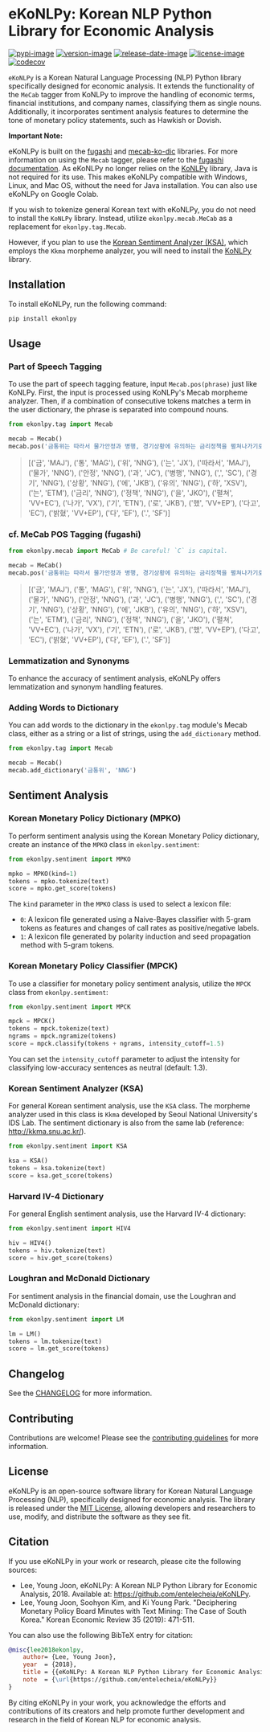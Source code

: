 # eKoNLPy: Korean NLP Python Library for Economic Analysis

[![pypi-image]][pypi-url]
[![version-image]][release-url]
[![release-date-image]][release-url]
[![license-image]][license-url]
[![codecov](https://codecov.io/gh/entelecheia/eKoNLPy/branch/master/graph/badge.svg)](https://codecov.io/gh/entelecheia/eKoNLPy)

<!-- Links: -->

[pypi-image]: https://badge.fury.io/py/ekonlpy.svg
[pypi-url]: https://badge.fury.io/py/ekonlpy
[license-image]: https://img.shields.io/github/license/entelecheia/eKoNLPy
[license-url]: https://github.com/entelecheia/eKoNLPy/blob/master/LICENSE
[version-image]: https://img.shields.io/github/v/release/entelecheia/eKoNLPy?sort=semver
[release-date-image]: https://img.shields.io/github/release-date/entelecheia/eKoNLPy
[release-url]: https://github.com/entelecheia/eKoNLPy/releases
[codecov-image]: https://codecov.io/gh/entelecheia/eKoNLPy/branch/master/graph/badge.svg?token=8I4ORHRREL
[codecov-url]: https://codecov.io/gh/entelecheia/eKoNLPy
[zeonodo-image]: https://zenodo.org/badge/DOI/10.5281/zenodo.6497226.svg
[zendo-url]: https://doi.org/10.5281/zenodo.6497226

[conventional-commits-image]: https://img.shields.io/badge/Conventional%20Commits-1.0.0-%23FE5196?logo=conventionalcommits&logoColor=white
[conventional commits]: https://conventionalcommits.org
[repo-url]: https://github.com/entelecheia/eKoNLPy
[pypi-url]: https://pypi.org/project/ekonlpy
[docs-url]: https://ekonlpy.entelecheia.ai
[changelog]: https://github.com/entelecheia/eKoNLPy/blob/master/CHANGELOG.md
[contributing guidelines]: https://github.com/entelecheia/eKoNLPy/blob/master/CONTRIBUTING.md

<!-- Links: -->

`eKoNLPy` is a Korean Natural Language Processing (NLP) Python library specifically designed for economic analysis. It extends the functionality of the `MeCab` tagger from KoNLPy to improve the handling of economic terms, financial institutions, and company names, classifying them as single nouns. Additionally, it incorporates sentiment analysis features to determine the tone of monetary policy statements, such as Hawkish or Dovish.

**Important Note:**

eKoNLPy is built on the [fugashi](https://github.com/polm/fugashi) and [mecab-ko-dic](https://github.com/LuminosoInsight/mecab-ko-dic) libraries. For more information on using the `Mecab` tagger, please refer to the [fugashi documentation](https://github.com/polm/fugashi). As eKoNLPy no longer relies on the [KoNLPy](https://konlpy.org) library, Java is not required for its use. This makes eKoNLPy compatible with Windows, Linux, and Mac OS, without the need for Java installation. You can also use eKoNLPy on Google Colab.

If you wish to tokenize general Korean text with eKoNLPy, you do not need to install the `KoNLPy` library. Instead, utilize `ekonlpy.mecab.MeCab` as a replacement for `ekonlpy.tag.Mecab`.

However, if you plan to use the [Korean Sentiment Analyzer (KSA)](#korean-sentiment-analyzer-ksa), which employs the `Kkma` morpheme analyzer, you will need to install the [KoNLPy](https://konlpy.org) library.

## Installation

To install eKoNLPy, run the following command:

```bash
pip install ekonlpy
```

## Usage

### Part of Speech Tagging

To use the part of speech tagging feature, input `Mecab.pos(phrase)` just like KoNLPy. First, the input is processed using KoNLPy's Mecab morpheme analyzer. Then, if a combination of consecutive tokens matches a term in the user dictionary, the phrase is separated into compound nouns.

```python
from ekonlpy.tag import Mecab

mecab = Mecab()
mecab.pos('금통위는 따라서 물가안정과 병행, 경기상황에 유의하는 금리정책을 펼쳐나가기로 했다고 밝혔다.')
```

> [('금', 'MAJ'), ('통', 'MAG'), ('위', 'NNG'), ('는', 'JX'), ('따라서', 'MAJ'), ('물가', 'NNG'), ('안정', 'NNG'), ('과', 'JC'), ('병행', 'NNG'), (',', 'SC'), ('경기', 'NNG'), ('상황', 'NNG'), ('에', 'JKB'), ('유의', 'NNG'), ('하', 'XSV'), ('는', 'ETM'), ('금리', 'NNG'), ('정책', 'NNG'), ('을', 'JKO'), ('펼쳐', 'VV+EC'), ('나가', 'VX'), ('기', 'ETN'), ('로', 'JKB'), ('했', 'VV+EP'), ('다고', 'EC'), ('밝혔', 'VV+EP'), ('다', 'EF'), ('.', 'SF')]

### cf. MeCab POS Tagging (fugashi)

```python
from ekonlpy.mecab import MeCab # Be careful! `C` is capital.

mecab = MeCab()
mecab.pos('금통위는 따라서 물가안정과 병행, 경기상황에 유의하는 금리정책을 펼쳐나가기로 했다고 밝혔다.')
```

> [('금', 'MAJ'), ('통', 'MAG'), ('위', 'NNG'), ('는', 'JX'), ('따라서', 'MAJ'), ('물가', 'NNG'), ('안정', 'NNG'), ('과', 'JC'), ('병행', 'NNG'), (',', 'SC'), ('경기', 'NNG'), ('상황', 'NNG'), ('에', 'JKB'), ('유의', 'NNG'), ('하', 'XSV'), ('는', 'ETM'), ('금리', 'NNG'), ('정책', 'NNG'), ('을', 'JKO'), ('펼쳐', 'VV+EC'), ('나가', 'VX'), ('기', 'ETN'), ('로', 'JKB'), ('했', 'VV+EP'), ('다고', 'EC'), ('밝혔', 'VV+EP'), ('다', 'EF'), ('.', 'SF')]

### Lemmatization and Synonyms

To enhance the accuracy of sentiment analysis, eKoNLPy offers lemmatization and synonym handling features.

### Adding Words to Dictionary

You can add words to the dictionary in the `ekonlpy.tag` module's Mecab class, either as a string or a list of strings, using the `add_dictionary` method.

```python
from ekonlpy.tag import Mecab

mecab = Mecab()
mecab.add_dictionary('금통위', 'NNG')
```

## Sentiment Analysis

### Korean Monetary Policy Dictionary (MPKO)

To perform sentiment analysis using the Korean Monetary Policy dictionary, create an instance of the `MPKO` class in `ekonlpy.sentiment`:

```python
from ekonlpy.sentiment import MPKO

mpko = MPKO(kind=1)
tokens = mpko.tokenize(text)
score = mpko.get_score(tokens)
```

The `kind` parameter in the `MPKO` class is used to select a lexicon file:

- `0`: A lexicon file generated using a Naive-Bayes classifier with 5-gram tokens as features and changes of call rates as positive/negative labels.
- `1`: A lexicon file generated by polarity induction and seed propagation method with 5-gram tokens.

### Korean Monetary Policy Classifier (MPCK)

To use a classifier for monetary policy sentiment analysis, utilize the `MPCK` class from `ekonlpy.sentiment`:

```python
from ekonlpy.sentiment import MPCK

mpck = MPCK()
tokens = mpck.tokenize(text)
ngrams = mpck.ngramize(tokens)
score = mpck.classify(tokens + ngrams, intensity_cutoff=1.5)
```

You can set the `intensity_cutoff` parameter to adjust the intensity for classifying low-accuracy sentences as neutral (default: 1.3).

### Korean Sentiment Analyzer (KSA)

For general Korean sentiment analysis, use the `KSA` class. The morpheme analyzer used in this class is `Kkma` developed by Seoul National University's IDS Lab. The sentiment dictionary is also from the same lab (reference: http://kkma.snu.ac.kr/).

```python
from ekonlpy.sentiment import KSA

ksa = KSA()
tokens = ksa.tokenize(text)
score = ksa.get_score(tokens)
```

### Harvard IV-4 Dictionary

For general English sentiment analysis, use the Harvard IV-4 dictionary:

```python
from ekonlpy.sentiment import HIV4

hiv = HIV4()
tokens = hiv.tokenize(text)
score = hiv.get_score(tokens)
```

### Loughran and McDonald Dictionary

For sentiment analysis in the financial domain, use the Loughran and McDonald dictionary:

```python
from ekonlpy.sentiment import LM

lm = LM()
tokens = lm.tokenize(text)
score = lm.get_score(tokens)
```

## Changelog

See the [CHANGELOG] for more information.

## Contributing

Contributions are welcome! Please see the [contributing guidelines] for more information.

## License

eKoNLPy is an open-source software library for Korean Natural Language Processing (NLP), specifically designed for economic analysis. The library is released under the [MIT License][license-url], allowing developers and researchers to use, modify, and distribute the software as they see fit.

## Citation

If you use eKoNLPy in your work or research, please cite the following sources:

- Lee, Young Joon, eKoNLPy: A Korean NLP Python Library for Economic Analysis, 2018. Available at: https://github.com/entelecheia/eKoNLPy.
- Lee, Young Joon, Soohyon Kim, and Ki Young Park. "Deciphering Monetary Policy Board Minutes with Text Mining: The Case of South Korea." Korean Economic Review 35 (2019): 471-511.

You can also use the following BibTeX entry for citation:

```bibtex
@misc{lee2018ekonlpy,
    author= {Lee, Young Joon},
    year  = {2018},
    title = {{eKoNLPy: A Korean NLP Python Library for Economic Analysis}},
    note  = {\url{https://github.com/entelecheia/eKoNLPy}}
}
```

By citing eKoNLPy in your work, you acknowledge the efforts and contributions of its creators and help promote further development and research in the field of Korean NLP for economic analysis.
